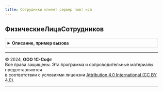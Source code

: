 ```yaml
---
title: Сотрудники клиент сервер повт исп
---
```



## ФизическиеЛицаСотрудников
<details style="margin: 1em 0; padding: 0.5em; border: 1px solid #ccc; border-radius: 6px;">

<summary style="font-weight: bold; cursor: pointer;">Описание, пример вызова</summary>

```bsl

Функция ФизическиеЛицаСотрудников(Знач Сотрудники) Экспорт
```

Пример вызова
```bsl
Результат = СотрудникиКлиентСерверПовтИсп.ФизическиеЛицаСотрудников(Сотрудники) 
```
</details>

---

© 2024, **ООО 1С-Софт**  
Все права защищены. Эта программа и сопроводительные материалы предоставляются  
в соответствии с условиями лицензии [Attribution 4.0 International (CC BY 4.0)](https://creativecommons.org/licenses/by/4.0/legalcode).

---
